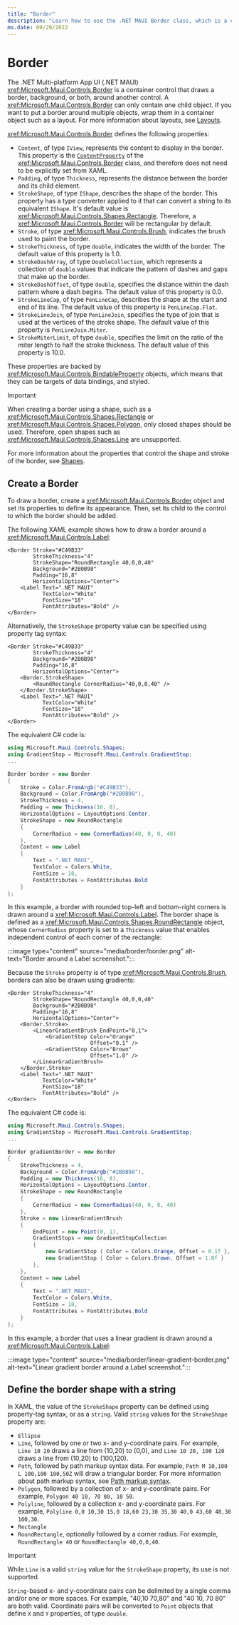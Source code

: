 ```yaml
---
title: "Border"
description: "Learn how to use the .NET MAUI Border class, which is a container control that draws a border, background, or both, around another control."
ms.date: 09/29/2022
---
```


# Border

<!-- Sample link, if any, goes here -->

The .NET Multi-platform App UI (.NET MAUI) <xref:Microsoft.Maui.Controls.Border> is a container control that draws a border, background, or both, around another control. A <xref:Microsoft.Maui.Controls.Border> can only contain one child object. If you want to put a border around multiple objects, wrap them in a container object such as a layout.  For more information about layouts, see [Layouts](~/user-interface/layouts/index.md).

<xref:Microsoft.Maui.Controls.Border> defines the following properties:

- `Content`, of type `IView`, represents the content to display in the border. This property is the [`ContentProperty`](xref:Microsoft.Maui.Controls.ContentPropertyAttribute) of the <xref:Microsoft.Maui.Controls.Border> class, and therefore does not need to be explicitly set from XAML.
- `Padding`, of type `Thickness`, represents the distance between the border and its child element.
- `StrokeShape`, of type `IShape`, describes the shape of the border. This property has a type converter applied to it that can convert a string to its equivalent `IShape`. It's default value is <xref:Microsoft.Maui.Controls.Shapes.Rectangle>. Therefore, a <xref:Microsoft.Maui.Controls.Border> will be rectangular by default.
- `Stroke`, of type <xref:Microsoft.Maui.Controls.Brush>, indicates the brush used to paint the border.
- `StrokeThickness`, of type `double`, indicates the width of the border. The default value of this property is 1.0.
- `StrokeDashArray`, of type `DoubleCollection`, which represents a collection of `double` values that indicate the pattern of dashes and gaps that make up the border.
- `StrokeDashOffset`, of type `double`, specifies the distance within the dash pattern where a dash begins. The default value of this property is 0.0.
- `StrokeLineCap`, of type `PenLineCap`, describes the shape at the start and end of its line. The default value of this property is `PenLineCap.Flat`.
- `StrokeLineJoin`, of type `PenLineJoin`, specifies the type of join that is used at the vertices of the stroke shape. The default value of this property is `PenLineJoin.Miter`.
- `StrokeMiterLimit`, of type `double`, specifies the limit on the ratio of the miter length to half the stroke thickness. The default value of this property is 10.0.

These properties are backed by <xref:Microsoft.Maui.Controls.BindableProperty> objects, which means that they can be targets of data bindings, and styled.

> [!IMPORTANT]
> When creating a border using a shape, such as a <xref:Microsoft.Maui.Controls.Shapes.Rectangle> or <xref:Microsoft.Maui.Controls.Shapes.Polygon>, only closed shapes should be used. Therefore, open shapes such as <xref:Microsoft.Maui.Controls.Shapes.Line> are unsupported.

For more information about the properties that control the shape and stroke of the border, see [Shapes](~/user-interface/controls/shapes/index.md).

## Create a Border

To draw a border, create a <xref:Microsoft.Maui.Controls.Border> object and set its properties to define its appearance. Then, set its child to the control to which the border should be added.

The following XAML example shows how to draw a border around a <xref:Microsoft.Maui.Controls.Label>:

```xaml
<Border Stroke="#C49B33"
        StrokeThickness="4"
        StrokeShape="RoundRectangle 40,0,0,40"
        Background="#2B0B98"
        Padding="16,8"
        HorizontalOptions="Center">
    <Label Text=".NET MAUI"
           TextColor="White"
           FontSize="18"
           FontAttributes="Bold" />
</Border>
```

Alternatively, the `StrokeShape` property value can be specified using property tag syntax:

```xaml
<Border Stroke="#C49B33"
        StrokeThickness="4"
        Background="#2B0B98"
        Padding="16,8"
        HorizontalOptions="Center">
    <Border.StrokeShape>
        <RoundRectangle CornerRadius="40,0,0,40" />
    </Border.StrokeShape>
    <Label Text=".NET MAUI"
           TextColor="White"
           FontSize="18"
           FontAttributes="Bold" />
</Border>
```

The equivalent C# code is:

```csharp
using Microsoft.Maui.Controls.Shapes;
using GradientStop = Microsoft.Maui.Controls.GradientStop;
...

Border border = new Border
{
    Stroke = Color.FromArgb("#C49B33"),
    Background = Color.FromArgb("#2B0B98"),
    StrokeThickness = 4,
    Padding = new Thickness(16, 8),
    HorizontalOptions = LayoutOptions.Center,
    StrokeShape = new RoundRectangle
    {
        CornerRadius = new CornerRadius(40, 0, 0, 40)
    },
    Content = new Label
    {
        Text = ".NET MAUI",
        TextColor = Colors.White,
        FontSize = 18,
        FontAttributes = FontAttributes.Bold
    }
};
```

In this example, a border with rounded top-left and bottom-right corners is drawn around a <xref:Microsoft.Maui.Controls.Label>. The border shape is defined as a <xref:Microsoft.Maui.Controls.Shapes.RoundRectangle> object, whose `CornerRadius` property is set to a `Thickness` value that enables independent control of each corner of the rectangle:

:::image type="content" source="media/border/border.png" alt-text="Border around a Label screenshot.":::

Because the `Stroke` property is of type <xref:Microsoft.Maui.Controls.Brush>, borders can also be drawn using gradients:

```xaml
<Border StrokeThickness="4"
        StrokeShape="RoundRectangle 40,0,0,40"
        Background="#2B0B98"
        Padding="16,8"
        HorizontalOptions="Center">
    <Border.Stroke>
        <LinearGradientBrush EndPoint="0,1">
            <GradientStop Color="Orange"
                          Offset="0.1" />
            <GradientStop Color="Brown"
                          Offset="1.0" />
        </LinearGradientBrush>
    </Border.Stroke>
    <Label Text=".NET MAUI"
           TextColor="White"
           FontSize="18"
           FontAttributes="Bold" />
</Border>
```

The equivalent C# code is:

```csharp
using Microsoft.Maui.Controls.Shapes;
using GradientStop = Microsoft.Maui.Controls.GradientStop;
...

Border gradientBorder = new Border
{
    StrokeThickness = 4,
    Background = Color.FromArgb("#2B0B98"),
    Padding = new Thickness(16, 8),
    HorizontalOptions = LayoutOptions.Center,
    StrokeShape = new RoundRectangle
    {
        CornerRadius = new CornerRadius(40, 0, 0, 40)
    },
    Stroke = new LinearGradientBrush
    {
        EndPoint = new Point(0, 1),
        GradientStops = new GradientStopCollection
        {
            new GradientStop { Color = Colors.Orange, Offset = 0.1f },
            new GradientStop { Color = Colors.Brown, Offset = 1.0f }
        },
    },
    Content = new Label
    {
        Text = ".NET MAUI",
        TextColor = Colors.White,
        FontSize = 18,
        FontAttributes = FontAttributes.Bold
    }
};
```

In this example, a border that uses a linear gradient is drawn around a <xref:Microsoft.Maui.Controls.Label>:

:::image type="content" source="media/border/linear-gradient-border.png" alt-text="Linear gradient border around a Label screenshot.":::

## Define the border shape with a string

In XAML, the value of the `StrokeShape` property can be defined using property-tag syntax, or as a `string`. Valid `string` values for the `StrokeShape` property are:

- `Ellipse`
- `Line`, followed by one or two x- and y-coordinate pairs. For example, `Line 10 20` draws a line from (10,20) to (0,0), and `Line 10 20, 100 120` draws a line from (10,20) to (100,120).
- `Path`, followed by path markup syntax data. For example, `Path M 10,100 L 100,100 100,50Z` will draw a triangular border. For more information about path markup syntax, see [Path markup syntax](shapes/path-markup-syntax.md).
- `Polygon`, followed by a collection of x- and y-coordinate pairs. For example, `Polygon 40 10, 70 80, 10 50`.
- `Polyline`, followed by a collection x- and y-coordinate pairs. For example, `Polyline 0,0 10,30 15,0 18,60 23,30 35,30 40,0 43,60 48,30 100,30`.
- `Rectangle`
- `RoundRectangle`, optionally followed by a corner radius. For example, `RoundRectangle 40` or `RoundRectangle 40,0,0,40`.

> [!IMPORTANT]
> While `Line` is a valid `string` value for the `StrokeShape` property, its use is not supported.

`String`-based x- and y-coordinate pairs can be delimited by a single comma and/or one or more spaces. For example, "40,10 70,80" and "40 10, 70 80" are both valid. Coordinate pairs will be converted to `Point` objects that define `X` and `Y` properties, of type `double`.
